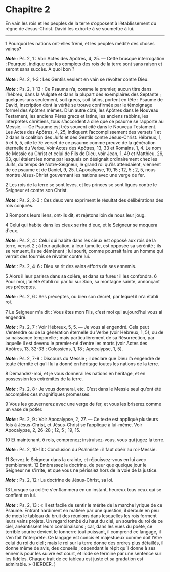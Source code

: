 # Chapitre 2

En vain les rois et les peuples de la terre s’opposent à l’établissement du règne de Jésus-Christ.
David les exhorte à se soumettre à lui.

***

1 Pourquoi les nations ont-elles frémi, et les peuples médité des choses vaines?

***Note*** :  Ps. 2, 1 : Voir Actes des Apôtres, 4, 25. ― Cette brusque interrogation : Pourquoi, indique que les complots des rois de la terre sont sans raison et seront sans succès. A quoi bon ?

***Note*** :  Ps. 2, 1-3 : Les Gentils veulent en vain se révolter contre Dieu.

***Note*** :  Ps. 2, 1-13 : Ce Psaume n’a, comme le premier, aucun titre dans l’hébreu, dans la Vulgate et dans la plupart des exemplaires des Septante ; quelques-uns seulement, soit grecs, soit latins, portent en tête : Psaume de David, inscription dont la vérité se trouve confirmée par le témoignage formel des Apôtres mêmes. D’un autre côté, les Apôtres dans le Nouveau Testament, les anciens Pères grecs et latins, les anciens rabbins, les interprètes chrétiens, tous s’accordent à dire que ce psaume se rapporte au Messie. ― Ce Psaume est très souvent cité dans le Nouveau Testament. Les Actes des Apôtres, 4, 25, indiquent l’accomplissement des versets 1 et 2 dans la coalition des Juifs et des Gentils contre Jésus-Christ. Hébreux, 1, 5 et 5, 5, cite le 7e verset de ce psaume comme preuve de la génération éternelle du Verbe. Voir Actes des Apôtres, 13, 33 et Romains, 1, 4. Le nom de Messie ou Christ et celui de Fils de Dieu, voir Jean, 1, 49 et Matthieu, 26, 63, qui étaient les noms par lesquels on désignait
ordinairement chez les Juifs, du temps de Notre-Seigneur, le grand roi qu’ils attendaient, viennent de ce psaume et de Daniel, 9, 25. L’Apocalypse, 19, 15 ; 12, 5 ; 2, 5, nous montre Jésus-Christ gouvernant les nations avec une verge de fer.

2 Les rois de la terre se sont levés, et les princes se sont ligués contre le Seigneur et contre son Christ.

***Note*** :  Ps. 2, 2-3 : Ces deux vers expriment le résultat des délibérations des rois conjurés.

3 Rompons leurs liens, ont-ils dit, et rejetons loin de nous leur joug.


4 Celui qui habite dans les cieux se rira d'eux, et le Seigneur se moquera d'eux.

***Note*** :  Ps. 2, 4 : Celui qui habite dans les cieux est opposé aux rois de la terre, verset 2 ; à leur agitation, à leur tumulte, est opposée sa sérénité ; ils se remuent, ils se démènent ; lui sourit, comme pourrait faire un homme qui verrait des fourmis se révolter contre lui.

***Note*** :  Ps. 2, 4-6 : Dieu se rit des vains efforts de ses ennemis.

5 Alors il leur parlera dans sa colère, et dans sa fureur il les confondra. 6 Pour moi, j'ai été établi roi par lui sur Sion, sa montagne sainte, annonçant ses préceptes.

***Note*** :  Ps. 2, 6 : Ses préceptes, ou bien son décret, par lequel il m’a établi roi.

7 Le Seigneur m'a dit : Vous êtes mon Fils, c'est moi qui aujourd'hui vous ai engendré.

***Note*** :  Ps. 2, 7 : Voir Hébreux, 5, 5. ― Je vous ai engendré. Cela peut s’entendre ou de la génération éternelle du Verbe (voir Hébreux, 1, 5), ou de sa naissance temporelle ; mais particulièrement de sa Résurrection, par laquelle il est devenu le premier-né d’entre les morts (voir Actes des Apôtres, 13, 32-33 ; Colossiens, 1, 18 ; Apocalypse, 1, 5).

***Note*** :  Ps. 2, 7-9 : Discours du Messie ; il déclare que Dieu l’a engendré de toute éternité et qu’il lui a donné en héritage toutes les nations de la terre.

8 Demandez-moi, et je vous donnerai les nations en héritage, et en possession les extrémités de la terre.

***Note*** :  Ps. 2, 8 : Je vous donnerai, etc. C’est dans le Messie seul qu’ont été accomplies ces magnifiques promesses.

9 Vous les gouvernerez avec une verge de fer, et vous les briserez comme un vase de potier.

***Note*** :  Ps. 2, 9 : Voir Apocalypse, 2, 27. ― Ce texte est appliqué plusieurs fois à Jésus-Christ, et Jésus-Christ se l’applique à lui-même. Voir Apocalypse, 2, 26-28 ; 12, 5 ; 19, 15.


10 Et maintenant, ô rois, comprenez; instruisez-vous, vous qui jugez la terre.

***Note*** :  Ps. 2, 10-13 : Conclusion du Psalmiste : il faut obéir au roi-Messie.

11 Servez le Seigneur dans la crainte, et réjouissez-vous en lui avec tremblement. 12 Embrassez la doctrine, de peur que quelque jour le Seigneur ne s'irrite, et que vous ne périssiez hors de la voie de la justice.

***Note*** :  Ps. 2, 12 : La doctrine de Jésus-Christ, sa loi.

13 Lorsque sa colère s'enflammera en un instant, heureux tous ceux qui se confient en lui.

***Note*** :  Ps. 2, 13 : « Il est facile de sentir le mérite de la marche lyrique de ce Psaume. Entrant hardiment en matière par une question, il déroule en peu de mots le tableau du bruit des réunions dans lesquelles les rois forment leurs vains projets. Un regard tombé du haut du ciel, un sourire du roi de ce ciel, anéantissent leurs combinaisons ; car, dans les vues du poète, ce terrible sourire devient le tonnerre tout puissant, il comprend ce langage, il s’en fait l’interprète. Ce langage est concis et majestueux comme doit l’être celui du roi du ciel ; mais le roi sur la terre donne des ordres plus détaillés, il donne même de avis, des conseils ; cependant le répit qu’il donne à ses ennemis pour les suivre est court, et l’ode se termine par une sentence sur les fidèles. Chaque trait de ce tableau est juste et sa gradation est admirable. » (HERDER. )


